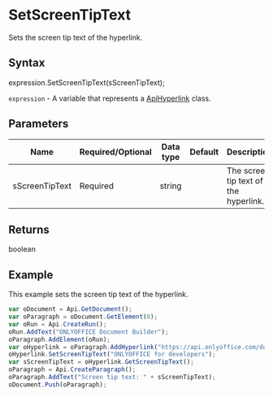 # SetScreenTipText

Sets the screen tip text of the hyperlink.

## Syntax

expression.SetScreenTipText(sScreenTipText);

`expression` - A variable that represents a [ApiHyperlink](../ApiHyperlink.md) class.

## Parameters

| **Name** | **Required/Optional** | **Data type** | **Default** | **Description** |
| ------------- | ------------- | ------------- | ------------- | ------------- |
| sScreenTipText | Required | string |  | The screen tip text of the hyperlink. |

## Returns

boolean

## Example

This example sets the screen tip text of the hyperlink.

```javascript
var oDocument = Api.GetDocument();
var oParagraph = oDocument.GetElement(0);
var oRun = Api.CreateRun();
oRun.AddText("ONLYOFFICE Document Builder");
oParagraph.AddElement(oRun);
var oHyperlink = oParagraph.AddHyperlink("https://api.onlyoffice.com/docbuilder/basic");
oHyperlink.SetScreenTipText("ONLYOFFICE for developers");
var sScreenTipText = oHyperlink.GetScreenTipText();
oParagraph = Api.CreateParagraph();
oParagraph.AddText("Screen tip text: " + sScreenTipText);
oDocument.Push(oParagraph);
```
